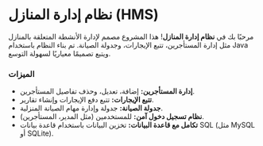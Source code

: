 # نظام إدارة المنازل (HMS)
مرحبًا بك في **نظام إدارة المنازل**! هذا المشروع مصمم لإدارة الأنشطة المتعلقة بالمنازل مثل إدارة المستأجرين، تتبع الإيجارات، وجدولة الصيانة. تم بناء النظام باستخدام Java ويتبع تصميمًا معياريًا لسهولة التوسع.
### الميزات
- **إدارة المستأجرين:** إضافة، تعديل، وحذف تفاصيل المستأجرين.
- **تتبع الإيجارات:** تتبع دفع الإيجارات وإنشاء تقارير.
- **جدولة الصيانة:** جدولة وإدارة مهام الصيانة المنزلية.
- **نظام تسجيل دخول آمن:** للمستخدمين (مثل المدير، المستأجرين).
- **تكامل مع قاعدة البيانات:** تخزين البيانات باستخدام قاعدة بيانات SQL (مثل MySQL أو SQLite).
